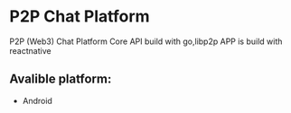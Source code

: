 # P2P Chat Platform
P2P (Web3) Chat Platform
Core API build with go,libp2p
APP is build with reactnative

## Avalible platform: 
- Android
